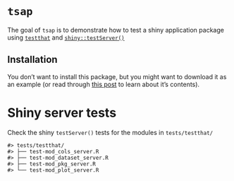 
<!-- README.md is generated from README.Rmd. Please edit that file -->

# `tsap`

<!-- badges: start -->
<!-- badges: end -->

The goal of `tsap` is to demonstrate how to test a shiny application
package using [`testthat`](https://testthat.r-lib.org/) and
[`shiny::testServer()`](https://search.r-project.org/CRAN/refmans/shiny/html/testServer.html)

## Installation

You don’t want to install this package, but you might want to download
it as an example (or read through [this
post](https://mjfrigaard.github.io/posts/test-shiny-p2/) to learn about
it’s contents).

# Shiny server tests

Check the shiny `testServer()` tests for the modules in
`tests/testthat/`

    #> tests/testthat/
    #> ├── test-mod_cols_server.R
    #> ├── test-mod_dataset_server.R
    #> ├── test-mod_pkg_server.R
    #> └── test-mod_plot_server.R

